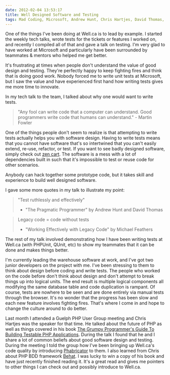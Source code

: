 ```yaml
---
date: 2012-02-04 13:53:17
title: Well Designed Software and Testing
tags: Mad Coding, Microsoft, Andrew Hunt, Chris Hartjes, David Thomas, Martin Fowler, Michael Feathers, software design, Software quality
---
```

One of the things I've been doing at Well.ca is to lead by example. I started
the weekly tech talks, wrote tests for the tickets or features I worked on, and
recently I compiled all of that and gave a talk on testing. I'm very glad to
have worked at Microsoft and particularly have been surrounded by teammates &
mentors who helped me get better.

It's frustrating at times when people don't understand the value of good design
and testing. They're perfectly happy to keep fighting fires and think that is
doing good work. Nobody forced me to write unit tests at Microsoft, but I saw
the value and have experienced first hand how writing tests gives me more time
to innovate.

In my tech talk to the team, I talked about why one would want to write tests.


> "Any fool can write code that a computer can understand. Good programmers
> write code that humans can understand." - Martin Fowler

One of the things people don't seem to realize is that attempting to write
tests actually helps you with software design. Having to write tests means that
you cannot have software that's so intertwined that you can't easily extend,
re-use, refactor, or test. If you want to see badly designed software, simply
check out [zen cart](http://www.zen-cart.com/). The software is a mess with a
lot of dependencies built in such that it's impossible to test or reuse code
for other scenarios.

Anybody can hack together some prototype code, but it takes skill and
experience to build well designed software.

I gave some more quotes in my talk to illustrate my point:

> "Test ruthlessly and effectively"  
> - "The Pragmatic Programmer" by Andrew Hunt and David Thomas

> Legacy code = code without tests  
> - "Working Effectively with Legacy Code" by Michael Feathers

The rest of my talk involved demonstrating how I have been writing tests at
Well.ca (with PHPUnit, QUnit, etc) to show my teammates that it can be done and
makes things better.

I'm currently leading the warehouse software at work, and I've got two junior
developers on the project with me. I've been stressing to them to think about
design before coding and write tests. The people who worked on the code before
don't think about design and don't attempt to break things up into logical
units. The end result is multiple logical components all modifying the same
database table and code duplication is rampant. Of course, tests are nowhere to
be seen and are done entirely via manual tests through the browser. It's no
wonder that the progress has been slow and each new feature involves fighting
fires. That's where I come in and hope to change the culture around to do
better.

Last month I attended a Guelph PHP User Group meeting and Chris Hartjes was the
speaker for that time. He talked about the future of PHP as well as things
covered in his book [The Grumpy Programmer's Guide To Building Testable PHP
Applications][1]. During the talk I found that he and I share a lot of common
beliefs about good software design and testing. During the meeting I told the
group how I've been bringing up Well.ca's code quality by introducing
[Phabricator](http://phabricator.org/) to them. I also learned from Chris about
PHP BDD framework [Behat](http://behat.org/). I was lucky to win a copy of his
book and have just recently finished reading it. It's a great read and gives me
pointers to other things I can check out and possibly introduce to Well.ca.

  [1]: http://www.littlehart.net/atthekeyboard/2012/01/03/grumpy-testing/
